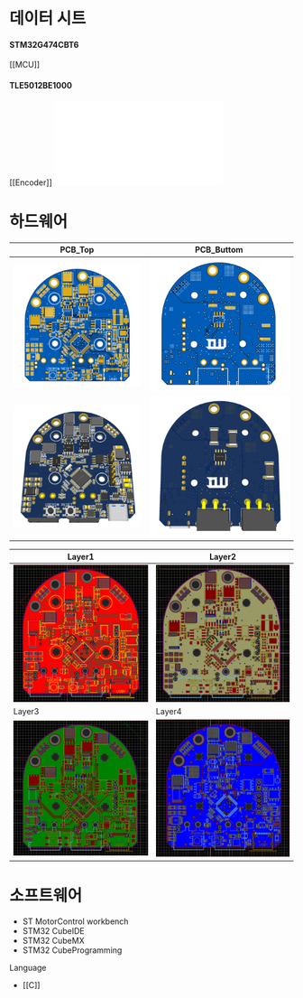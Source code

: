 
# 데이터 시트
#### STM32G474CBT6
[[MCU]]

#### TLE5012BE1000
[[Encoder]]
![Infineon-TLE5012B_Exxxx-DataSheet-v02_01-EN](DataSheet/Sensor/Encoder/Infineon-TLE5012B_Exxxx-DataSheet-v02_01-EN.pdf)


# 하드웨어

| PCB_Top                             | PCB_Buttom                                |
| ----------------------------------- | ----------------------------------------- |
| ![PCB_Top](Image/PCB_Top.png)       | ![PCB_Buttom](Image/PCB_Buttom.png)       |
| ![PCB_3D_Top](Image/PCB_3D_Top.png) | ![PCB_3D_Buttom](Image/PCB_3D_Buttom.png) |

| Layer1                              | Layer2                              |
| ----------------------------------- | ----------------------------------- |
| ![PCB_Layer1](Image/PCB_Layer1.png) | ![PCB_Layer2](Image/PCB_Layer2.png) |
| Layer3                              | Layer4                              |
| ![PCB_Layer3](Image/PCB_Layer3.png) | ![PCB_Layer4](Image/PCB_Layer4.png) |

# 소프트웨어
- ST MotorControl workbench
- STM32 CubeIDE
- STM32 CubeMX
- STM32 CubeProgramming

Language
- [[C]]
